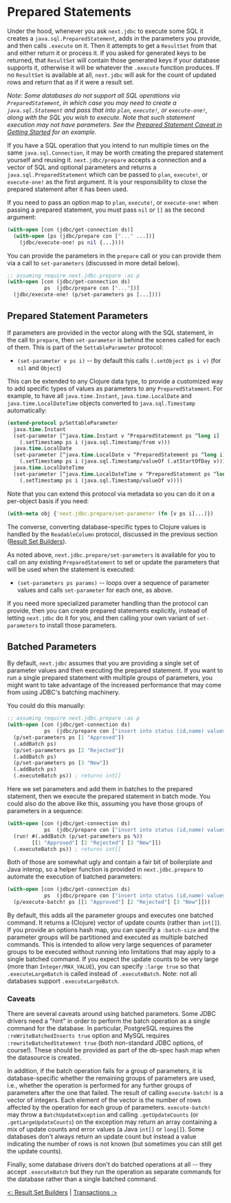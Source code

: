 # Prepared Statements

Under the hood, whenever you ask `next.jdbc` to execute some SQL it creates a `java.sql.PreparedStatement`, adds in the parameters you provide, and then calls `.execute` on it. Then it attempts to get a `ResultSet` from that and either return it or process it. If you asked for generated keys to be returned, that `ResultSet` will contain those generated keys if your database supports it, otherwise it will be whatever the `.execute` function produces. If no `ResultSet` is available at all, `next.jdbc` will ask for the count of updated rows and return that as if it were a result set.

*Note: Some databases do not support all SQL operations via `PreparedStatement`, in which case you may need to create a `java.sql.Statement` and pass that into `plan`, `execute!`, or `execute-one!`, along with the SQL you wish to execute. Note that such statement execution may not have parameters. See the [Prepared Statement Caveat in Getting Started](/doc/getting-started.md#prepared-statement-caveat) for an example.*

If you have a SQL operation that you intend to run multiple times on the same `java.sql.Connection`, it may be worth creating the prepared statement yourself and reusing it. `next.jdbc/prepare` accepts a connection and a vector of SQL and optional parameters and returns a `java.sql.PreparedStatement` which can be passed to `plan`, `execute!`, or `execute-one!` as the first argument. It is your responsibility to close the prepared statement after it has been used.

If you need to pass an option map to `plan`, `execute!`, or `execute-one!` when passing a prepared statement, you must pass `nil` or `[]` as the second argument:

```clojure
(with-open [con (jdbc/get-connection ds)]
  (with-open [ps (jdbc/prepare con ["..." ...])]
    (jdbc/execute-one! ps nil {...})))
```

You can provide the parameters in the `prepare` call or you can provide them via a call to `set-parameters` (discussed in more detail below).

```clojure
;; assuming require next.jdbc.prepare :as p
(with-open [con (jdbc/get-connection ds)
            ps  (jdbc/prepare con ["..."])]
  (jdbc/execute-one! (p/set-parameters ps [...])))
```

## Prepared Statement Parameters

If parameters are provided in the vector along with the SQL statement, in the call to `prepare`, then `set-parameter` is behind the scenes called for each of them. This is part of the `SettableParameter` protocol:

* `(set-parameter v ps i)` -- by default this calls `(.setObject ps i v)` (for `nil` and `Object`)

This can be extended to any Clojure data type, to provide a customized way to add specific types of values as parameters to any `PreparedStatement`. For example, to have all `java.time.Instant`, `java.time.LocalDate` and `java.time.LocalDateTime` objects converted to `java.sql.Timestamp` automatically:

```clojure
(extend-protocol p/SettableParameter
  java.time.Instant
  (set-parameter [^java.time.Instant v ^PreparedStatement ps ^long i]
    (.setTimestamp ps i (java.sql.Timestamp/from v)))
  java.time.LocalDate
  (set-parameter [^java.time.LocalDate v ^PreparedStatement ps ^long i]
    (.setTimestamp ps i (java.sql.Timestamp/valueOf (.atStartOfDay v))))
  java.time.LocalDateTime
  (set-parameter [^java.time.LocalDateTime v ^PreparedStatement ps ^long i]
    (.setTimestamp ps i (java.sql.Timestamp/valueOf v))))
```

Note that you can extend this protocol via metadata so you can do it on a per-object basis if you need:

```clojure
(with-meta obj {'next.jdbc.prepare/set-parameter (fn [v ps i]...)})
```

The converse, converting database-specific types to Clojure values is handled by the `ReadableColumn` protocol, discussed in the previous section ([Result Set Builders](/doc/result-set-builders.md#readablecolumn)).

As noted above, `next.jdbc.prepare/set-parameters` is available for you to call on any existing `PreparedStatement` to set or update the parameters that will be used when the statement is executed:

* `(set-parameters ps params)` -- loops over a sequence of parameter values and calls `set-parameter` for each one, as above.

If you need more specialized parameter handling than the protocol can provide, then you can create prepared statements explicitly, instead of letting `next.jdbc` do it for you, and then calling your own variant of `set-parameters` to install those parameters.

## Batched Parameters

By default, `next.jdbc` assumes that you are providing a single set of parameter values and then executing the prepared statement. If you want to run a single prepared statement with multiple groups of parameters, you might want to take advantage of the increased performance that may come from using JDBC's batching machinery.

You could do this manually:

```clojure
;; assuming require next.jdbc.prepare :as p
(with-open [con (jdbc/get-connection ds)
            ps  (jdbc/prepare con ["insert into status (id,name) values (?,?)"])]
  (p/set-parameters ps [1 "Approved"])
  (.addBatch ps)
  (p/set-parameters ps [2 "Rejected"])
  (.addBatch ps)
  (p/set-parameters ps [3 "New"])
  (.addBatch ps)
  (.executeBatch ps)) ; returns int[]
```

Here we set parameters and add them in batches to the prepared statement, then we execute the prepared statement in batch mode. You could also do the above like this, assuming you have those groups of parameters in a sequence:

```clojure
(with-open [con (jdbc/get-connection ds)
            ps  (jdbc/prepare con ["insert into status (id,name) values (?,?)"])]
  (run! #(.addBatch (p/set-parameters ps %))
        [[1 "Approved"] [2 "Rejected"] [3 "New"]])
  (.executeBatch ps)) ; returns int[]
```

Both of those are somewhat ugly and contain a fair bit of boilerplate and Java interop, so a helper function is provided in `next.jdbc.prepare` to automate the execution of batched parameters:

```clojure
(with-open [con (jdbc/get-connection ds)
            ps  (jdbc/prepare con ["insert into status (id,name) values (?,?)"])]
  (p/execute-batch! ps [[1 "Approved"] [2 "Rejected"] [3 "New"]]))
```

By default, this adds all the parameter groups and executes one batched command. It returns a (Clojure) vector of update counts (rather than `int[]`). If you provide an options hash map, you can specify a `:batch-size` and the parameter groups will be partitioned and executed as multiple batched commands. This is intended to allow very large sequences of parameter groups to be executed without running into limitations that may apply to a single batched command. If you expect the update counts to be very large (more than `Integer/MAX_VALUE`), you can specify `:large true` so that `.executeLargeBatch` is called instead of `.executeBatch`. Note: not all databases support `.executeLargeBatch`.

### Caveats

There are several caveats around using batched parameters. Some JDBC drivers need a "hint" in order to perform the batch operation as a single command for the database. In particular, PostgreSQL requires the `:reWriteBatchedInserts true` option and MySQL requires `:rewriteBatchedStatement true` (both non-standard JDBC options, of course!). These should be provided as part of the db-spec hash map when the datasource is created.

In addition, if the batch operation fails for a group of parameters, it is database-specific whether the remaining groups of parameters are used, i.e., whether the operation is performed for any further groups of parameters after the one that failed. The result of calling `execute-batch!` is a vector of integers. Each element of the vector is the number of rows affected by the operation for each group of parameters. `execute-batch!` may throw a `BatchUpdateException` and calling `.getUpdateCounts` (or `.getLargeUpdateCounts`) on the exception may return an array containing a mix of update counts and error values (a Java `int[]` or `long[]`). Some databases don't always return an update count but instead a value indicating the number of rows is not known (but sometimes you can still get the update counts).

Finally, some database drivers don't do batched operations at all -- they accept `.executeBatch` but they run the operation as separate commands for the database rather than a single batched command.

[<: Result Set Builders](/doc/result-set-builders.md) | [Transactions :>](/doc/transactions.md)
